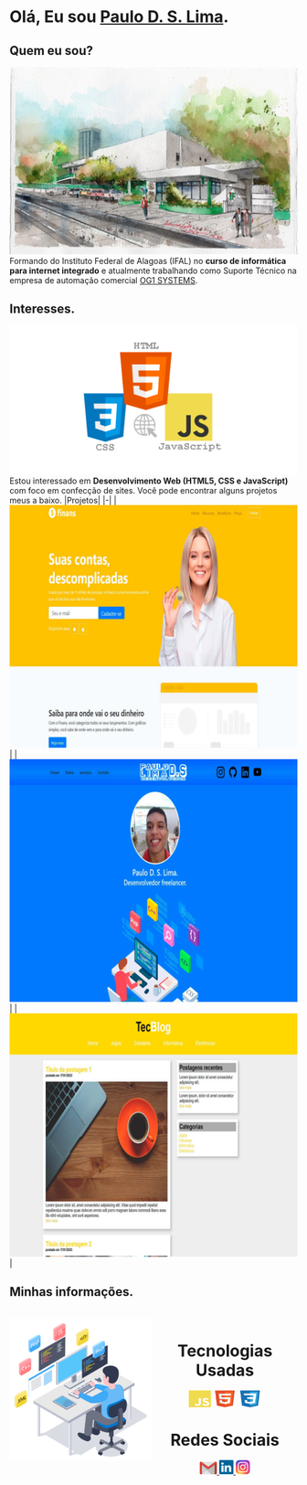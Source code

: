 # Olá, Eu sou [Paulo D. S. Lima](https://github.com/paulodslima).

## Quem eu sou?
![Imagem ilustrado do IFAL](Imagens/ifal_aquarela.jpeg)
Formando do Instituto Federal de Alagoas (IFAL) no **curso de informática para internet integrado** e atualmente trabalhando como Suporte Técnico na empresa de automação comercial [OG1 SYSTEMS](https://www.og1.inf.br/).

## Interesses.
![Imagem ilustrado de HTML5, CSS e JavaScript](Imagens/html5_css_javascript.jpeg)
Estou interessado em **Desenvolvimento Web (HTML5, CSS e JavaScript)** com foco em confecção de sites. Você pode encontrar alguns projetos meus a baixo.
|Projetos|
|-|
|[![Projeto Finans](Imagens/finans.jpg)](https://paulodslima.github.io/sites/finans/index.html)|
|[![Projeto Portfólio ](Imagens/portfolio.jpg)](https://paulodslima.github.io/sites/Portfolio/index.html)|
|[![Projeto Tecblog](Imagens/tecblog.jpg)](https://paulodslima.github.io/sites/tecblog/index.html)|

## Minhas informações.
<div  align="center"> 
  <div style="display: inline_block"><br>
    <img align="left" height="250" alt="coding-time" src="Imagens/code.gif">
    <h1 align="center">Tecnologias Usadas</h1>
    <img align="center" height="30" width="40" alt="js-icon"  src="https://raw.githubusercontent.com/devicons/devicon/master/icons/javascript/javascript-plain.svg">
    <img align="center" height="30" width="40" alt="html-icon" src="https://raw.githubusercontent.com/devicons/devicon/master/icons/html5/html5-original.svg">
    <img align="center" height="30" width="40" alt="css-icon" src="https://raw.githubusercontent.com/devicons/devicon/master/icons/css3/css3-original.svg">
   </div>
    
  
  <h1 align="center">Redes Sociais</h1>
    <a href = "mailto: paulodslima@outlook.com">
      <img width="30" src="Imagens/gmail.svg">
    </a>
    <a href = "https://www.linkedin.com/in/paulodiego/">
      <img width="25" src="Imagens/linkedin.svg">
    </a>
    <a href = "https://www.instagram.com/paulo.d.s.lima/">
      <img width="25" src="Imagens/instagram.png">
    </a>
</div>

<!---
paulodslima/paulodslima is a ✨ special ✨ repository because its `README.md` (this file) appears on your GitHub profile.
You can click the Preview link to take a look at your changes.
--->
